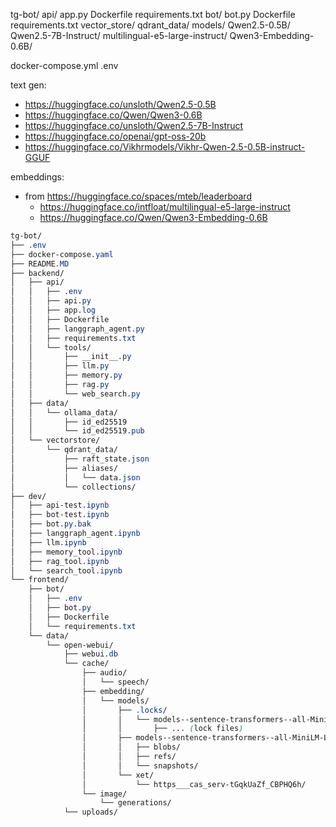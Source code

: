 tg-bot/
 api/
    app.py
    Dockerfile
    requirements.txt
 bot/
    bot.py
    Dockerfile
    requirements.txt
 vector_store/
    qdrant_data/
 models/
    Qwen2.5-0.5B/
    Qwen2.5-7B-Instruct/
    multilingual-e5-large-instruct/
    Qwen3-Embedding-0.6B/

   
 docker-compose.yml
 .env

 text gen:
  - https://huggingface.co/unsloth/Qwen2.5-0.5B
  - https://huggingface.co/Qwen/Qwen3-0.6B
  - https://huggingface.co/unsloth/Qwen2.5-7B-Instruct
  - https://huggingface.co/openai/gpt-oss-20b
  - https://huggingface.co/Vikhrmodels/Vikhr-Qwen-2.5-0.5B-instruct-GGUF

 embeddings:
  - from https://huggingface.co/spaces/mteb/leaderboard
    - https://huggingface.co/intfloat/multilingual-e5-large-instruct
    - https://huggingface.co/Qwen/Qwen3-Embedding-0.6B


```scss
tg-bot/
├── .env
├── docker-compose.yaml
├── README.MD
├── backend/
│   ├── api/
│   │   ├── .env
│   │   ├── api.py
│   │   ├── app.log
│   │   ├── Dockerfile
│   │   ├── langgraph_agent.py
│   │   ├── requirements.txt
│   │   └── tools/
│   │       ├── __init__.py
│   │       ├── llm.py
│   │       ├── memory.py
│   │       ├── rag.py
│   │       └── web_search.py
│   ├── data/
│   │   └── ollama_data/
│   │       ├── id_ed25519
│   │       └── id_ed25519.pub
│   └── vectorstore/
│       └── qdrant_data/
│           ├── raft_state.json
│           ├── aliases/
│           │   └── data.json
│           └── collections/
├── dev/
│   ├── api-test.ipynb
│   ├── bot-test.ipynb
│   ├── bot.py.bak
│   ├── langgraph_agent.ipynb
│   ├── llm.ipynb
│   ├── memory_tool.ipynb
│   ├── rag_tool.ipynb
│   └── search_tool.ipynb
└── frontend/
    ├── bot/
    │   ├── .env
    │   ├── bot.py
    │   ├── Dockerfile
    │   └── requirements.txt
    └── data/
        └── open-webui/
            ├── webui.db
            └── cache/
                ├── audio/
                │   └── speech/
                ├── embedding/
                │   └── models/
                │       ├── .locks/
                │       │   └── models--sentence-transformers--all-MiniLM-L6-v2/
                │       │       ├── ... (lock files)
                │       ├── models--sentence-transformers--all-MiniLM-L6-v2/
                │       │   ├── blobs/
                │       │   ├── refs/
                │       │   └── snapshots/
                │       └── xet/
                │           └── https___cas_serv-tGqkUaZf_CBPHQ6h/
                └── image/
                    └── generations/
            └── uploads/
```